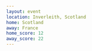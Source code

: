 ```yaml
---
layout: event
location: Inverleith, Scotland
home: Scotland
away: France
home_score: 12
away_score: 22
---
```

